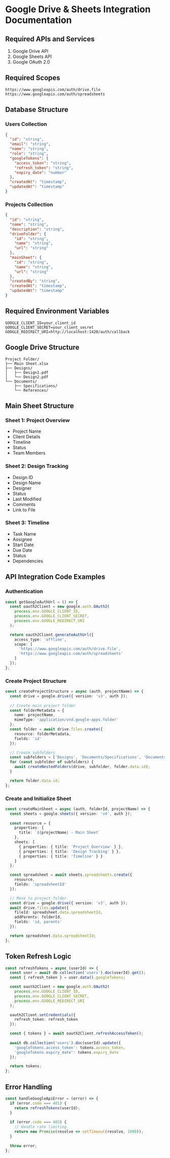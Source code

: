# Google Drive & Sheets Integration Documentation

## Required APIs and Services

1. Google Drive API
2. Google Sheets API
3. Google OAuth 2.0

## Required Scopes

```
https://www.googleapis.com/auth/drive.file
https://www.googleapis.com/auth/spreadsheets
```

## Database Structure

### Users Collection
```json
{
  "id": "string",
  "email": "string",
  "name": "string",
  "role": "string",
  "googleTokens": {
    "access_token": "string",
    "refresh_token": "string",
    "expiry_date": "number"
  },
  "createdAt": "timestamp",
  "updatedAt": "timestamp"
}
```

### Projects Collection
```json
{
  "id": "string",
  "name": "string",
  "description": "string",
  "driveFolder": {
    "id": "string",
    "name": "string",
    "url": "string"
  },
  "mainSheet": {
    "id": "string",
    "name": "string",
    "url": "string"
  },
  "createdBy": "string",
  "createdAt": "timestamp",
  "updatedAt": "timestamp"
}
```

## Required Environment Variables

```env
GOOGLE_CLIENT_ID=your_client_id
GOOGLE_CLIENT_SECRET=your_client_secret
GOOGLE_REDIRECT_URI=http://localhost:1420/auth/callback
```

## Google Drive Structure

```
Project Folder/
├── Main Sheet.xlsx
├── Designs/
│   ├── Design1.pdf
│   └── Design2.pdf
└── Documents/
    ├── Specifications/
    └── References/
```

## Main Sheet Structure

### Sheet 1: Project Overview
- Project Name
- Client Details
- Timeline
- Status
- Team Members

### Sheet 2: Design Tracking
- Design ID
- Design Name
- Designer
- Status
- Last Modified
- Comments
- Link to File

### Sheet 3: Timeline
- Task Name
- Assignee
- Start Date
- Due Date
- Status
- Dependencies

## API Integration Code Examples

### Authentication
```typescript
const getGoogleAuthUrl = () => {
  const oauth2Client = new google.auth.OAuth2(
    process.env.GOOGLE_CLIENT_ID,
    process.env.GOOGLE_CLIENT_SECRET,
    process.env.GOOGLE_REDIRECT_URI
  );

  return oauth2Client.generateAuthUrl({
    access_type: 'offline',
    scope: [
      'https://www.googleapis.com/auth/drive.file',
      'https://www.googleapis.com/auth/spreadsheets'
    ]
  });
};
```

### Create Project Structure
```typescript
const createProjectStructure = async (auth, projectName) => {
  const drive = google.drive({ version: 'v3', auth });
  
  // Create main project folder
  const folderMetadata = {
    name: projectName,
    mimeType: 'application/vnd.google-apps.folder'
  };
  const folder = await drive.files.create({
    resource: folderMetadata,
    fields: 'id'
  });

  // Create subfolders
  const subfolders = ['Designs', 'Documents/Specifications', 'Documents/References'];
  for (const subfolder of subfolders) {
    await createNestedFolders(drive, subfolder, folder.data.id);
  }

  return folder.data.id;
};
```

### Create and Initialize Sheet
```typescript
const createMainSheet = async (auth, folderId, projectName) => {
  const sheets = google.sheets({ version: 'v4', auth });
  
  const resource = {
    properties: {
      title: `${projectName} - Main Sheet`
    },
    sheets: [
      { properties: { title: 'Project Overview' } },
      { properties: { title: 'Design Tracking' } },
      { properties: { title: 'Timeline' } }
    ]
  };

  const spreadsheet = await sheets.spreadsheets.create({
    resource,
    fields: 'spreadsheetId'
  });

  // Move to project folder
  const drive = google.drive({ version: 'v3', auth });
  await drive.files.update({
    fileId: spreadsheet.data.spreadsheetId,
    addParents: folderId,
    fields: 'id, parents'
  });

  return spreadsheet.data.spreadsheetId;
};
```

## Token Refresh Logic
```typescript
const refreshTokens = async (userId) => {
  const user = await db.collection('users').doc(userId).get();
  const { refresh_token } = user.data().googleTokens;

  const oauth2Client = new google.auth.OAuth2(
    process.env.GOOGLE_CLIENT_ID,
    process.env.GOOGLE_CLIENT_SECRET,
    process.env.GOOGLE_REDIRECT_URI
  );

  oauth2Client.setCredentials({
    refresh_token: refresh_token
  });

  const { tokens } = await oauth2Client.refreshAccessToken();
  
  await db.collection('users').doc(userId).update({
    'googleTokens.access_token': tokens.access_token,
    'googleTokens.expiry_date': tokens.expiry_date
  });

  return tokens;
};
```

## Error Handling
```typescript
const handleGoogleApiError = (error) => {
  if (error.code === 401) {
    return refreshTokens(userId);
  }
  
  if (error.code === 403) {
    // Handle rate limiting
    return new Promise(resolve => setTimeout(resolve, 1000));
  }
  
  throw error;
};
``` 